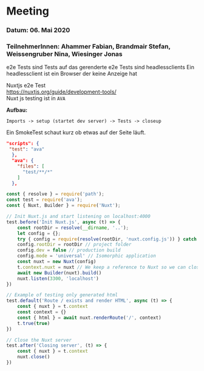 # Meeting

### Datum: 06. Mai 2020

### TeilnehmerInnen: Ahammer Fabian, Brandmair Stefan, Weissengruber Nina, Wiesinger Jonas

e2e Tests sind Tests auf das gerenderte
e2e Tests sind headlessclients
Ein headlessclient ist ein Browser der keine Anzeige hat

Nuxtjs e2e Test
<br>
https://nuxtjs.org/guide/development-tools/
<br>
Nuxt js testing ist in  ```AVA```

**Aufbau:**

```
Imports -> setup (startet dev server) -> Tests -> closeup
```

Ein SmokeTest schaut kurz ob etwas auf der Seite läuft.

```json
"scripts": {
 "test": "ava"
  },
  "ava": {
    "files": [
      "test/**/*"
    ]
  },

```

```javascript
const { resolve } = require('path');
const test = require('ava');
const { Nuxt, Builder } = require('Nuxt');

// Init Nuxt.js and start listening on localhost:4000
test.before('Init Nuxt.js', async (t) => {
    const rootDir = resolve(__dirname, '..');
    let config = {};
    try { config = require(resolve(rootDir, 'nuxt.config.js')) } catch (e) { }
    config.rootDir = rootDir // project folder
    config.dev = false // production build
    config.mode = 'universal' // Isomorphic application
    const nuxt = new Nuxt(config)
    t.context.nuxt = nuxt // We keep a reference to Nuxt so we can close the server at the end of the test
    await new Builder(nuxt).build()
    nuxt.listen(3300, 'localhost')
})

// Example of testing only generated html
test.default('Route / exists and render HTML', async (t) => {
    const { nuxt } = t.context
    const context = {}
    const { html } = await nuxt.renderRoute('/', context)
    t.true(true)
})

// Close the Nuxt server
test.after('Closing server', (t) => {
    const { nuxt } = t.context
    nuxt.close()
})
```
